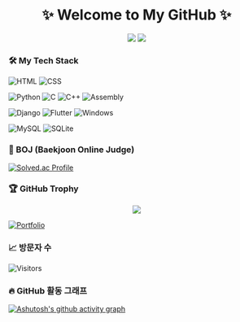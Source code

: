 
<!--
**owlhwan103707/owlhwan103707** is a ✨ _special_ ✨ repository because its `README.md` (this file) appears on your GitHub profile.

Here are some ideas to get you started:

- 🔭 I’m currently working on ...
- 🌱 I’m currently learning ...
- 👯 I’m looking to collaborate on ...
- 🤔 I’m looking for help with ...
- 💬 Ask me about ...
- 📫 How to reach me: ...
- 😄 Pronouns: ...
- ⚡ Fun fact: ...
-->


<h1 align="center">✨ Welcome to My GitHub ✨</h1>

<p align="center">
  <img src="https://github-readme-stats.vercel.app/api?username=owlhwan103707&show_icons=true&theme=tokyonight" />
  <img src="https://github-readme-stats.vercel.app/api/top-langs/?username=owlhwan103707&layout=compact&theme=tokyonight" />
</p>



### 🛠️ My Tech Stack

<!-- Frontend & Web -->
![HTML](https://img.shields.io/badge/HTML-E34F26?style=for-the-badge&logo=html5&logoColor=white)
![CSS](https://img.shields.io/badge/CSS-1572B6?style=for-the-badge&logo=css3&logoColor=white)

<!-- Programming Languages -->
![Python](https://img.shields.io/badge/Python-3776AB?style=for-the-badge&logo=python&logoColor=white)
![C](https://img.shields.io/badge/C-00599C?style=for-the-badge&logo=c&logoColor=white)
![C++](https://img.shields.io/badge/C++-00599C?style=for-the-badge&logo=cplusplus&logoColor=white)
![Assembly](https://img.shields.io/badge/Assembly-555555?style=for-the-badge&logoColor=white)

<!-- Frameworks & Platforms -->
![Django](https://img.shields.io/badge/Django-092E20?style=for-the-badge&logo=django&logoColor=white)
![Flutter](https://img.shields.io/badge/Flutter-02569B?style=for-the-badge&logo=flutter&logoColor=white)
![Windows](https://img.shields.io/badge/Windows%20Programming-0078D6?style=for-the-badge&logo=windows&logoColor=white)

<!-- Databases -->
![MySQL](https://img.shields.io/badge/MySQL-4479A1?style=for-the-badge&logo=mysql&logoColor=white)
![SQLite](https://img.shields.io/badge/SQLite-003B57?style=for-the-badge&logo=sqlite&logoColor=white)




### 🧠 BOJ (Baekjoon Online Judge)

[![Solved.ac Profile](http://mazassumnida.wtf/api/generate_badge?boj=ojh2007)](https://solved.ac/profile/ojh2007)





### 🏆 GitHub Trophy
<p align="center">
  <img src="https://github-profile-trophy.vercel.app/?username=owlhwan103707&theme=dracula&margin-w=15&row=1&column=7" />
</p>





[![Portfolio](https://img.shields.io/badge/Visit_Portfolio-🔗-green?style=for-the-badge)](https://your-portfolio.com)




### 📈 방문자 수
![Visitors](https://komarev.com/ghpvc/?username=owlhwan103707&color=blue&style=flat-square)

### 🔥 GitHub 활동 그래프
[![Ashutosh's github activity graph](https://github-readme-activity-graph.vercel.app/graph?username=owlhwan103707&theme=tokyo-night)](https://github.com/ashutosh00710/github-readme-activity-graph)



